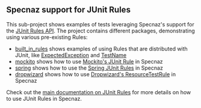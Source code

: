Specnaz support for JUnit Rules
-------------------------------

This sub-project shows examples of tests leveraging Specnaz's support for the
[JUnit Rules API](https://github.com/junit-team/junit4/wiki/rules).
The project contains different packages, demonstrating using various pre-existing Rules:

* [built_in_rules](src/test/java/built_in_rules) shows examples of using Rules that are distributed with JUnit,
   like [ExpectedException](http://junit.org/junit4/javadoc/4.12/org/junit/rules/ExpectedException.html)
   and [TestName](http://junit.org/junit4/javadoc/4.12/org/junit/rules/TestName.html)
* [mockito](src/test/java/mockito) shows how to use
   [Mockito's JUnit Rule](https://static.javadoc.io/org.mockito/mockito-core/1.10.19/org/mockito/junit/MockitoRule.html)
   in Specnaz
* [spring](src/test/java/spring) shows how to use the
   [Spring JUnit Rules](https://docs.spring.io/spring/docs/current/spring-framework-reference/testing.html#testcontext-junit4-rules)
   in Specnaz
* [dropwizard](src/test/java/dropwizard) shows how to use
   [Dropwizard's ResourceTestRule](http://www.dropwizard.io/1.2.2/docs/manual/testing.html#testing-resources)
   in Specnaz

Check out the [main documentation on JUnit Rules](../../../docs/reference-manual.md#junit-rules)
for more details on how to use JUnit Rules in Specnaz.
